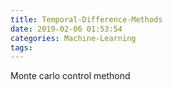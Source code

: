 ```yaml
---
title: Temporal-Difference-Methods
date: 2019-02-06 01:53:54
categories: Machine-Learning
tags:
---
```


Monte carlo control methond 



